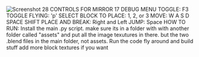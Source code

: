 ![Screenshot 28](https://github.com/zrebarchak/MirrorDAWg-2/blob/main/Screenshot_321.png)
CONTROLS FOR MIRROR 17
DEBUG MENU TOGGLE: F3
TOGGLE FLYING: 'p'
SELECT BLOCK TO PLACE: 1, 2, or 3
MOVE: W A S D SPACE SHIFT
PLACE AND BREAK: Right and Left
JUMP: Space
HOW TO RUN:
Install the main .py script. make sure its in a folder with with another folder called "assets" and put all the image texutures in there. but the two .blend files in the main folder, not assets.
Run the code
fly around and build stuff
add more block textures if you want
